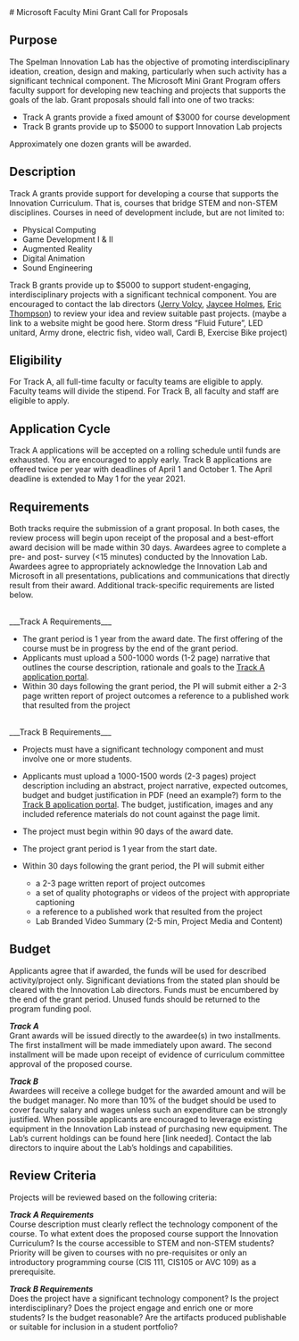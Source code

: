<link rel="stylesheet" type="text/css" media="all" href="/test.css"/>
# Microsoft Faculty Mini Grant Call for Proposals
  


## Purpose
The Spelman Innovation Lab has the objective of promoting interdisciplinary ideation, creation, design and making, particularly when such activity has a significant technical component.
The Microsoft Mini Grant Program offers faculty support for developing new teaching and projects that supports the goals of the lab.  Grant proposals should fall into one of two tracks:

* Track A grants provide a fixed amount of $3000 for course development
* Track B grants provide up to $5000 to support Innovation Lab projects

Approximately one dozen grants will be awarded.

## Description
Track A grants provide support for developing a course that supports the Innovation Curriculum.  That is, courses that bridge STEM and non-STEM disciplines.  Courses in need of development include, but are not limited to:  

* Physical Computing
* Game Development I & II
* Augmented Reality
* Digital Animation
* Sound Engineering

Track B grants provide up to $5000 to support student-engaging, interdisciplinary projects with a significant technical component.  You are encouraged to contact the lab directors ([Jerry Volcy](jvolcy@spelman.edu), [Jaycee Holmes](jholme15@spelman.edu), [Eric Thompson](pthomp14@spelman.edu)) to review your idea and review suitable past projects. (maybe a link to a website might be good here.  Storm dress “Fluid Future”, LED unitard, Army drone, electric fish, video wall, Cardi B, Exercise Bike project)


## Eligibility
For Track A, all full-time faculty or faculty teams are eligible to apply.  Faculty teams will divide the stipend.
For Track B, all faculty and staff are eligible to apply.


## Application Cycle
Track A applications will be accepted on a rolling schedule until funds are exhausted.  You are encouraged to apply early.
Track B applications are offered twice per year with deadlines of April 1 and October 1.  The April deadline is extended to May 1 for the year 2021.


## Requirements
Both tracks require the submission of a grant proposal.  In both cases, the review process will begin upon receipt of the proposal and a best-effort award decision will be made within 30 days.  Awardees agree to complete a pre- and post- survey  (<15 minutes) conducted by the Innovation Lab.  Awardees agree to appropriately acknowledge the Innovation Lab and Microsoft in all presentations, publications and communications that directly result from their award.  Additional track-specific requirements are listed below.  

<br>
___Track A Requirements___  

* The grant period is 1 year from the award date.  The first offering of the course must be in progress by the end of the grant period.  
* Applicants must upload a 500-1000 words (1-2 page) narrative that outlines the course description, rationale and goals to the [Track A application portal](https://docs.google.com/forms/d/e/1FAIpQLSf4DHd8zBTZAVzNIGEZNNz00Uetbos8FY_OVdK3IENpzf8Prw/viewform).  
* Within 30 days following the grant period, the PI will submit either
a 2-3 page written report of project outcomes
a reference to a published work that resulted from the project

<br>
___Track B Requirements___  

* Projects must have a significant technology component and must involve one or more students.  
* Applicants must upload a 1000-1500 words (2-3 pages) project description including an abstract, project narrative, expected outcomes, budget and budget justification in PDF (need an example?) form to the [Track B application portal](https://docs.google.com/forms/d/e/1FAIpQLSfm8cUGv-aO51VoRIWrc0mBRZTI-F2hhgPCvuE1rRhdYWccJQ/viewform?usp=sf_link).  The budget, justification, images and any included reference materials do not count against the page limit.  

* The project must begin within 90 days of the award date.  
* The project grant period is 1 year from the start date.  
* Within 30 days following the grant period, the PI will submit either
	* a 2-3 page written report of project outcomes  
	* a set of quality photographs or videos of the project with appropriate captioning  
	* a reference to a published work that resulted from the project  
	* Lab Branded Video Summary (2-5 min, Project Media and Content) 

## Budget
Applicants agree that if awarded, the funds will be used for described activity/project only.  Significant deviations from the stated plan should be cleared with the Innovation Lab directors.  Funds must be encumbered by the end of the grant period.  Unused funds should be returned to the program funding pool.

___Track A___  
Grant awards will be issued directly to the awardee(s) in two installments.  The first installment will be made immediately upon award.  The second installment will be made upon receipt of evidence of curriculum committee approval of the proposed course.

___Track B___  
Awardees will receive a college budget for the awarded amount and will be the budget manager.
No more than 10% of the budget should be used to cover faculty salary and wages unless such an expenditure can be strongly justified.
When possible applicants are encouraged to leverage existing equipment in the Innovation Lab instead of purchasing new equipment.  The Lab’s current holdings can be found here [link needed].  Contact the lab directors to inquire about the Lab’s holdings and capabilities.


## Review Criteria
Projects will be reviewed based on the following criteria:

___Track A Requirements___  
Course description must clearly reflect the technology component of the course.
To what extent does the proposed course support the Innovation Curriculum?
Is the course accessible to STEM and non-STEM students?  Priority will be given to courses with no pre-requisites or only an introductory programming course (CIS 111, CIS105 or AVC 109) as a prerequisite.

___Track B Requirements___  
Does the project have a significant technology component?
Is the project interdisciplinary?
Does the project engage and enrich one or more students?
Is the budget reasonable?
Are the artifacts produced publishable or suitable for inclusion in a student portfolio?





